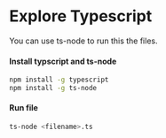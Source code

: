 # Explore Typescript

You can use ts-node to run this the files.

#### Install typscript and ts-node
```bash
npm install -g typescript
npm install -g ts-node
```

#### Run file
```bash
ts-node <filename>.ts
```
